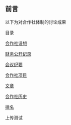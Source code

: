 ## 前言

以下为对合作社体制的讨论成果

目录

[合作社设想](合作社设想.md)

[财务公开记录](会议记录/财务记录.md)

[会议纪要](会议记录/目录.md)

[合作社项目](项目/index.md)

[文章](文章/index.md)

[合作社历史](文章/合作社历史.md)

[排名](会议记录/排名.md)





上传测试